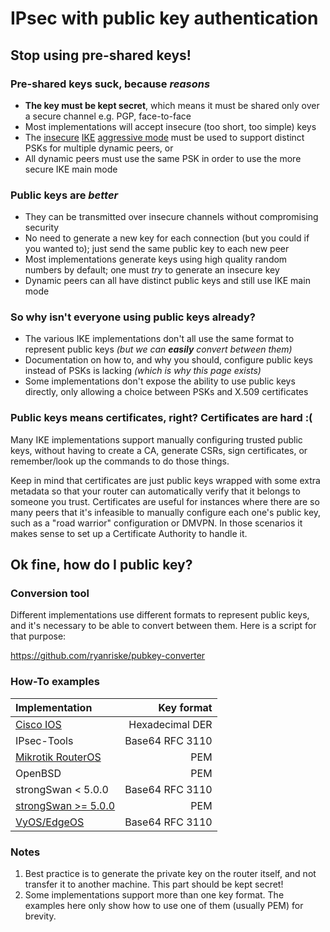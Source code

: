 # IPsec with public key authentication
## Stop using pre-shared keys!
### Pre-shared keys suck, because _reasons_
*  __The key must be kept secret__, which means it must be shared only over a secure channel e.g. PGP, face-to-face
*  Most implementations will accept insecure (too short, too simple) keys
*  The [insecure][1] [IKE][2] [aggressive mode][3] must be used to support distinct PSKs for multiple dynamic peers, or
*  All dynamic peers must use the same PSK in order to use the more secure IKE main mode

[1]: http://www.sersc.org/journals/IJAST/vol8/2.pdf "Vulnerabilities of VPN using IPSec and Defensive Measures"
[2]: http://carnal0wnage.attackresearch.com/2011/12/aggressive-mode-vpn-ike-scan-psk-crack.html "Aggressive Mode VPN -- IKE-Scan, PSK-Crack, and Cain"
[3]: http://rayas-security.blogspot.com/2013/06/ipsec-vpn-main-mode-vs-aggressive-mode.html "IPsec VPN, Main mode Vs Aggressive mode"

### Public keys are _better_
*  They can be transmitted over insecure channels without compromising security
*  No need to generate a new key for each connection (but you could if you wanted to); just send the same public key to each new peer
*  Most implementations generate keys using high quality random numbers by default; one must _try_ to generate an insecure key
*  Dynamic peers can all have distinct public keys and still use IKE main mode

### So why isn't everyone using public keys already?
*  The various IKE implementations don't all use the same format to represent public keys _(but we can **easily** convert between them)_
*  Documentation on how to, and why you should, configure public keys instead of PSKs is lacking _(which is why this page exists)_
*  Some implementations don't expose the ability to use public keys directly, only allowing a choice between PSKs and X.509 certificates

### Public keys means certificates, right? Certificates are hard :(
Many IKE implementations support manually configuring trusted public keys, without having to create a CA, generate CSRs, sign certificates, or remember/look up the commands to do those things.

Keep in mind that certificates are just public keys wrapped with some extra metadata so that your router can automatically verify that it belongs to someone you trust. Certificates are useful for instances where there are so many peers that it's infeasible to manually configure each one's public key, such as a "road warrior" configuration or DMVPN. In those scenarios it makes sense to set up a Certificate Authority to handle it.

## Ok fine, how do I public key?
### Conversion tool
Different implementations use different formats to represent public keys, and it's necessary to be able to convert between them. Here is a script for that purpose:

https://github.com/ryanriske/pubkey-converter

### How-To examples
| Implementation           | Key format      |
| :----------------------- | --------------: |
| [Cisco IOS][a]           | Hexadecimal DER |
| IPsec-Tools         | Base64 RFC 3110 |
| [Mikrotik RouterOS][c]   | PEM             |
| OpenBSD             | PEM             |
| strongSwan < 5.0.0  | Base64 RFC 3110 |
| [strongSwan >= 5.0.0][f] | PEM             |
| [VyOS/EdgeOS][g]         | Base64 RFC 3110 |

[a]: /howto/IPsecWithPublicKeys/CiscoIOSExample
[c]: /howto/IPsecWithPublicKeys/RouterOSExample
[f]: /howto/IPsecWithPublicKeys/strongSwan5Example
[g]: /howto/IPsecWithPublicKeys/VyOSExample

### Notes
1.  Best practice is to generate the private key on the router itself, and not transfer it to another machine. This part should be kept secret!
2.  Some implementations support more than one key format. The examples here only show how to use one of them (usually PEM) for brevity.